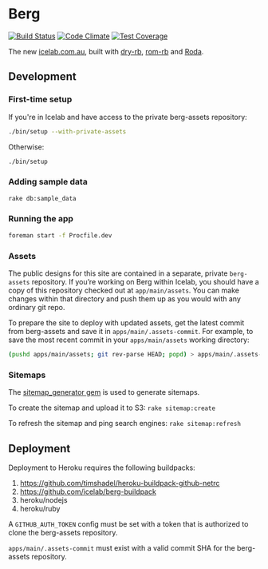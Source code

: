 [travis]: https://travis-ci.org/icelab/berg
[code climate]: https://codeclimate.com/github/icelab/berg
[code climate coverage]: https://codeclimate.com/github/icelab/berg/coverage

# Berg

[![Build Status](https://travis-ci.org/icelab/berg.svg?branch=master)][travis]
[![Code Climate](https://codeclimate.com/github/icelab/berg/badges/gpa.svg)][code climate]
[![Test Coverage](https://codeclimate.com/github/icelab/berg/badges/coverage.svg)][code climate coverage]

The new [icelab.com.au](http://icelab.com.au), built with [dry-rb](http://dry-rb.org/), [rom-rb](http://rom-rb.org/) and [Roda](http://roda.jeremyevans.net).

## Development

### First-time setup

If you're in Icelab and have access to the private berg-assets repository:

```sh
./bin/setup --with-private-assets
```

Otherwise:

```sh
./bin/setup
```

### Adding sample data
```sh
rake db:sample_data
```

### Running the app

```sh
foreman start -f Procfile.dev
```

### Assets

The public designs for this site are contained in a separate, private `berg-assets` repository. If you’re working on Berg within Icelab, you should have a copy of this repository checked out at `app/main/assets`. You can make changes within that directory and push them up as you would with any ordinary git repo.

To prepare the site to deploy with updated assets, get the latest commit from berg-assets and save it in `apps/main/.assets-commit`. For example, to save the most recent commit in your `apps/main/assets` working directory:

```sh
(pushd apps/main/assets; git rev-parse HEAD; popd) > apps/main/.assets-commit
```

### Sitemaps

The [sitemap_generator gem](https://github.com/kjvarga/sitemap_generator) is used to generate sitemaps.

To create the sitemap and upload it to S3:
`rake sitemap:create`

To refresh the sitemap and ping search engines:
`rake sitemap:refresh`

## Deployment

Deployment to Heroku requires the following buildpacks:

1. https://github.com/timshadel/heroku-buildpack-github-netrc
2. https://github.com/icelab/berg-buildpack
3. heroku/nodejs
4. heroku/ruby

A `GITHUB_AUTH_TOKEN` config must be set with a token that is authorized to clone the berg-assets repository.

`apps/main/.assets-commit` must exist with a valid commit SHA for the berg-assets repository.
